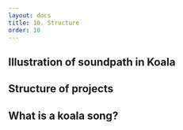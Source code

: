 ```yaml
---
layout: docs
title: 10. Structure
order: 10
---
```


## Illustration of soundpath in Koala
## Structure of projects
## What is a koala song?
